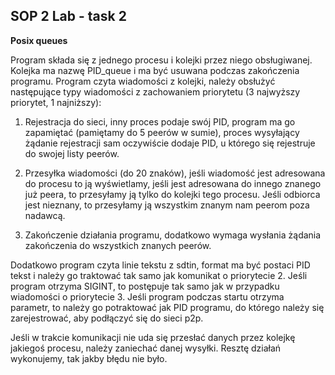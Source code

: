 ## SOP 2 Lab - task 2
**Posix queues**

Program składa się z jednego procesu i kolejki przez niego obsługiwanej. Kolejka ma nazwę PID_queue i ma być usuwana podczas zakończenia programu. Program czyta wiadomości z kolejki, należy obsłużyć następujące typy wiadomości z zachowaniem priorytetu (3 najwyższy priorytet, 1 najniższy):

1. Rejestracja do sieci, inny proces podaje swój PID, program ma go zapamiętać (pamiętamy do 5 peerów w sumie), proces wysyłający żądanie rejestracji sam oczywiście dodaje PID, u którego się rejestruje do swojej listy peerów.

2. Przesyłka wiadomości (do 20 znaków), jeśli wiadomość jest adresowana do procesu to ją wyświetlamy, jeśli jest adresowana do innego znanego już peera, to przesyłamy ją tylko do kolejki tego procesu. Jeśli odbiorca jest nieznany, to przesyłamy ją wszystkim znanym nam peerom poza nadawcą.

3. Zakończenie działania programu, dodatkowo wymaga wysłania żądania zakończenia do wszystkich znanych peerów.

Dodatkowo program czyta linie tekstu z sdtin, format ma być postaci PID tekst i należy go traktować tak samo jak komunikat o priorytecie 2. Jeśli program otrzyma SIGINT, to postępuje tak samo jak w przypadku wiadomości o priorytecie 3. Jeśli program podczas startu otrzyma parametr, to należy go potraktować jak PID programu, do którego należy się zarejestrować, aby podłączyć się do sieci p2p.

Jeśli w trakcie komunikacji nie uda się przesłać danych przez kolejkę jakiegoś procesu, należy zaniechać danej wysyłki. Resztę działań wykonujemy, tak jakby błędu nie było.
